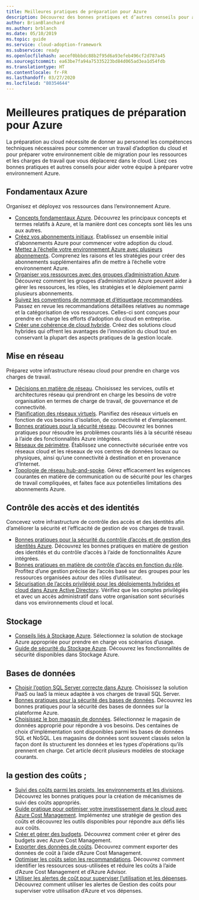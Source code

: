 ```yaml
---
title: Meilleures pratiques de préparation pour Azure
description: Découvrez des bonnes pratiques et d’autres conseils pour aider votre équipe à établir et préparer votre environnement Azure.
author: BrianBlanchard
ms.author: brblanch
ms.date: 05/10/2019
ms.topic: guide
ms.service: cloud-adoption-framework
ms.subservice: ready
ms.openlocfilehash: aecef0bbbdc88b2f95d6a93efeb496cf2d787a45
ms.sourcegitcommit: ea63be7fa94a75335223bd84d065ad3ea1d54fdb
ms.translationtype: HT
ms.contentlocale: fr-FR
ms.lasthandoff: 03/27/2020
ms.locfileid: "80354644"
---
```

# <a name="best-practices-for-azure-readiness"></a>Meilleures pratiques de préparation pour Azure

La préparation au cloud nécessite de donner au personnel les compétences techniques nécessaires pour commencer un travail d’adoption du cloud et pour préparer votre environnement cible de migration pour les ressources et les charges de travail que vous déplacerez dans le cloud. Lisez ces bonnes pratiques et autres conseils pour aider votre équipe à préparer votre environnement Azure.

## <a name="azure-fundamentals"></a>Fondamentaux Azure

Organisez et déployez vos ressources dans l’environnement Azure.

- [Concepts fondamentaux Azure](../considerations/fundamental-concepts.md). Découvrez les principaux concepts et termes relatifs à Azure, et la manière dont ces concepts sont liés les uns aux autres.
- [Créez vos abonnements initiaux](./initial-subscriptions.md). Établissez un ensemble initial d’abonnements Azure pour commencer votre adoption du cloud.
- [Mettez à l’échelle votre environnement Azure avec plusieurs abonnements](../azure-best-practices/scale-subscriptions.md). Comprenez les raisons et les stratégies pour créer des abonnements supplémentaires afin de mettre à l’échelle votre environnement Azure.
- [Organiser vos ressources avec des groupes d’administration Azure](../azure-best-practices/organize-subscriptions.md). Découvrez comment les groupes d’administration Azure peuvent aider à gérer les ressources, les rôles, les stratégies et le déploiement parmi plusieurs abonnements.
- [Suivez les conventions de nommage et d’étiquetage recommandées](../azure-best-practices/naming-and-tagging.md). Passez en revue les recommandations détaillées relatives au nommage et la catégorisation de vos ressources. Celles-ci sont conçues pour prendre en charge les efforts d’adoption du cloud en entreprise.
- [Créer une cohérence de cloud hybride](../considerations/hybrid-consistency.md). Créez des solutions cloud hybrides qui offrent les avantages de l’innovation du cloud tout en conservant la plupart des aspects pratiques de la gestion locale.

## <a name="networking"></a>Mise en réseau

Préparez votre infrastructure réseau cloud pour prendre en charge vos charges de travail.

- [Décisions en matière de réseau](../considerations/networking-options.md). Choisissez les services, outils et architectures réseau qui prendront en charge les besoins de votre organisation en termes de charge de travail, de gouvernance et de connectivité.
- [Planification des réseaux virtuels](https://docs.microsoft.com/azure/virtual-network/virtual-network-vnet-plan-design-arm?toc=https://docs.microsoft.com/azure/cloud-adoption-framework/toc.json&bc=https://docs.microsoft.com/azure/cloud-adoption-framework/_bread/toc.json). Planifiez des réseaux virtuels en fonction de vos besoins d’isolation, de connectivité et d’emplacement.
- [Bonnes pratiques pour la sécurité réseau](https://docs.microsoft.com/azure/security/azure-security-network-security-best-practices?toc=https://docs.microsoft.com/azure/cloud-adoption-framework/toc.json&bc=https://docs.microsoft.com/azure/cloud-adoption-framework/_bread/toc.json). Découvrez les bonnes pratiques pour résoudre les problèmes courants liés à la sécurité réseau à l’aide des fonctionnalités Azure intégrées.
- [Réseaux de périmètre](./perimeter-networks.md). Établissez une connectivité sécurisée entre vos réseaux cloud et les réseaux de vos centres de données locaux ou physiques, ainsi qu’une connectivité à destination et en provenance d’Internet.
- [Topologie de réseau hub-and-spoke](./hub-spoke-network-topology.md). Gérez efficacement les exigences courantes en matière de communication ou de sécurité pour les charges de travail compliquées, et faites face aux potentielles limitations des abonnements Azure.

## <a name="identity-and-access-control"></a>Contrôle des accès et des identités

Concevez votre infrastructure de contrôle des accès et des identités afin d’améliorer la sécurité et l’efficacité de gestion de vos charges de travail.

- [Bonnes pratiques pour la sécurité du contrôle d’accès et de gestion des identités Azure](https://docs.microsoft.com/azure/security/azure-security-identity-management-best-practices?toc=https://docs.microsoft.com/azure/cloud-adoption-framework/toc.json&bc=https://docs.microsoft.com/azure/cloud-adoption-framework/_bread/toc.json). Découvrez les bonnes pratiques en matière de gestion des identités et du contrôle d’accès à l’aide de fonctionnalités Azure intégrées.
- [Bonnes pratiques en matière de contrôle d’accès en fonction du rôle](../considerations/roles.md). Profitez d’une gestion précise de l’accès basé sur des groupes pour les ressources organisées autour des rôles d’utilisateur.
- [Sécurisation de l’accès privilégié pour les déploiements hybrides et cloud dans Azure Active Directory](https://docs.microsoft.com/azure/active-directory/users-groups-roles/directory-admin-roles-secure?toc=https://docs.microsoft.com/azure/cloud-adoption-framework/toc.json&bc=https://docs.microsoft.com/azure/cloud-adoption-framework/_bread/toc.json). Vérifiez que les comptes privilégiés et avec un accès administratif dans votre organisation sont sécurisés dans vos environnements cloud et local.

## <a name="storage"></a>Stockage

- [Conseils liés à Stockage Azure](../considerations/storage-options.md). Sélectionnez la solution de stockage Azure appropriée pour prendre en charge vos scénarios d’usage.
- [Guide de sécurité du Stockage Azure](https://docs.microsoft.com/azure/storage/blobs/security-recommendations?toc=https://docs.microsoft.com/azure/cloud-adoption-framework/toc.json&bc=https://docs.microsoft.com/azure/cloud-adoption-framework/_bread/toc.json). Découvrez les fonctionnalités de sécurité disponibles dans Stockage Azure.

## <a name="databases"></a>Bases de données

- [Choisir l’option SQL Server correcte dans Azure](https://docs.microsoft.com/azure/sql-database/sql-database-paas-vs-sql-server-iaas?toc=https://docs.microsoft.com/azure/cloud-adoption-framework/toc.json&bc=https://docs.microsoft.com/azure/cloud-adoption-framework/_bread/toc.json). Choisissez la solution PaaS ou IaaS la mieux adaptée à vos charges de travail SQL Server.
- [Bonnes pratiques pour la sécurité des bases de données](https://docs.microsoft.com/azure/security/azure-database-security-best-practices?toc=https://docs.microsoft.com/azure/cloud-adoption-framework/toc.json&bc=https://docs.microsoft.com/azure/cloud-adoption-framework/_bread/toc.json). Découvrez les bonnes pratiques pour la sécurité des bases de données sur la plateforme Azure.
- [Choisissez le bon magasin de données](https://docs.microsoft.com/azure/architecture/guide/technology-choices/data-store-overview). Sélectionnez le magasin de données approprié pour répondre à vos besoins. Des centaines de choix d’implémentation sont disponibles parmi les bases de données SQL et NoSQL. Les magasins de données sont souvent classés selon la façon dont ils structurent les données et les types d’opérations qu’ils prennent en charge. Cet article décrit plusieurs modèles de stockage courants.

## <a name="cost-management"></a>la gestion des coûts ;

- [Suivi des coûts parmi les projets, les environnements et les divisions](./track-costs.md). Découvrez les bonnes pratiques pour la création de mécanismes de suivi des coûts appropriés.
- [Guide pratique pour optimiser votre investissement dans le cloud avec Azure Cost Management](https://docs.microsoft.com/azure/cost-management-billing/costs/cost-mgt-best-practices?toc=https://docs.microsoft.com/azure/cloud-adoption-framework/toc.json&bc=https://docs.microsoft.com/azure/cloud-adoption-framework/_bread/toc.json). Implémentez une stratégie de gestion des coûts et découvrez les outils disponibles pour répondre aux défis liés aux coûts.
- [Créer et gérer des budgets](https://docs.microsoft.com/azure/cost-management-billing/costs/tutorial-acm-create-budgets?toc=https://docs.microsoft.com/azure/cloud-adoption-framework/toc.json&bc=https://docs.microsoft.com/azure/cloud-adoption-framework/_bread/toc.json). Découvrez comment créer et gérer des budgets avec Azure Cost Management.
- [Exporter des données de coûts](https://docs.microsoft.com/azure/cost-management-billing/costs/tutorial-export-acm-data?toc=https://docs.microsoft.com/azure/cloud-adoption-framework/toc.json&bc=https://docs.microsoft.com/azure/cloud-adoption-framework/_bread/toc.json). Découvrez comment exporter des données de coût à l’aide d’Azure Cost Management.
- [Optimiser les coûts selon les recommandations](https://docs.microsoft.com/azure/cost-management-billing/costs/tutorial-acm-opt-recommendations?toc=https://docs.microsoft.com/azure/cloud-adoption-framework/toc.json&bc=https://docs.microsoft.com/azure/cloud-adoption-framework/_bread/toc.json). Découvrez comment identifier les ressources sous-utilisées et réduire les coûts à l’aide d’Azure Cost Management et d’Azure Advisor.
- [Utiliser les alertes de coût pour superviser l’utilisation et les dépenses](https://docs.microsoft.com/azure/cost-management-billing/costs/cost-mgt-alerts-monitor-usage-spending?toc=https://docs.microsoft.com/azure/cloud-adoption-framework/toc.json&bc=https://docs.microsoft.com/azure/cloud-adoption-framework/_bread/toc.json). Découvrez comment utiliser les alertes de Gestion des coûts pour superviser votre utilisation d’Azure et vos dépenses.
